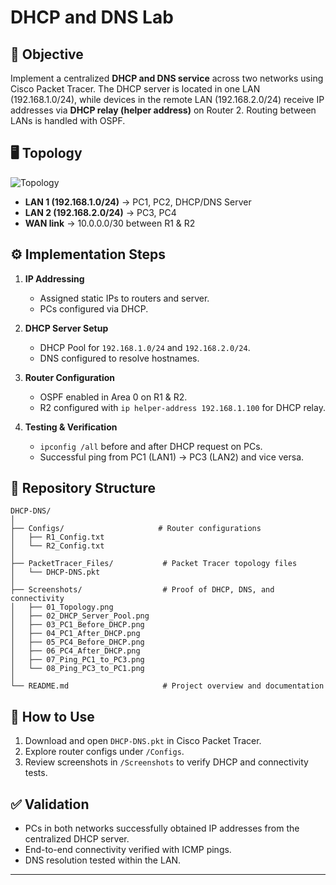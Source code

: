 # DHCP and DNS Lab

## 🎯 Objective

Implement a centralized **DHCP and DNS service** across two networks using Cisco Packet Tracer. The DHCP server is located in one LAN (192.168.1.0/24), while devices in the remote LAN (192.168.2.0/24) receive IP addresses via **DHCP relay (helper address)** on Router 2. Routing between LANs is handled with OSPF.

## 🖥️ Topology

![Topology](Screenshots/01_Topology.png)

* **LAN 1 (192.168.1.0/24)** → PC1, PC2, DHCP/DNS Server
* **LAN 2 (192.168.2.0/24)** → PC3, PC4
* **WAN link** → 10.0.0.0/30 between R1 & R2

## ⚙️ Implementation Steps

1. **IP Addressing**

   * Assigned static IPs to routers and server.
   * PCs configured via DHCP.

2. **DHCP Server Setup**

   * DHCP Pool for `192.168.1.0/24` and `192.168.2.0/24`.
   * DNS configured to resolve hostnames.

3. **Router Configuration**

   * OSPF enabled in Area 0 on R1 & R2.
   * R2 configured with `ip helper-address 192.168.1.100` for DHCP relay.

4. **Testing & Verification**

   * `ipconfig /all` before and after DHCP request on PCs.
   * Successful ping from PC1 (LAN1) → PC3 (LAN2) and vice versa.

## 📂 Repository Structure

```
DHCP-DNS/
│
├── Configs/                     # Router configurations
│   ├── R1_Config.txt
│   └── R2_Config.txt
│
├── PacketTracer_Files/           # Packet Tracer topology files
│   └── DHCP-DNS.pkt
│
├── Screenshots/                  # Proof of DHCP, DNS, and connectivity
│   ├── 01_Topology.png
│   ├── 02_DHCP_Server_Pool.png
│   ├── 03_PC1_Before_DHCP.png
│   ├── 04_PC1_After_DHCP.png
│   ├── 05_PC4_Before_DHCP.png
│   ├── 06_PC4_After_DHCP.png
│   ├── 07_Ping_PC1_to_PC3.png
│   └── 08_Ping_PC3_to_PC1.png
│
└── README.md                     # Project overview and documentation

```

## 🚀 How to Use

1. Download and open `DHCP-DNS.pkt` in Cisco Packet Tracer.
2. Explore router configs under `/Configs`.
3. Review screenshots in `/Screenshots` to verify DHCP and connectivity tests.

## ✅ Validation

* PCs in both networks successfully obtained IP addresses from the centralized DHCP server.
* End-to-end connectivity verified with ICMP pings.
* DNS resolution tested within the LAN.

---


